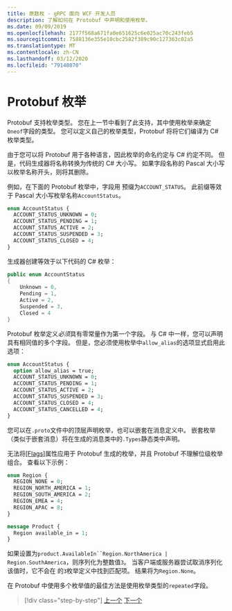 ```yaml
---
title: 原数枚 - gRPC 面向 WCF 开发人员
description: 了解如何在 Protobuf 中声明和使用枚举。
ms.date: 09/09/2019
ms.openlocfilehash: 2177f568a671fa0e651625c6e025ac70c243feb5
ms.sourcegitcommit: 7588136e355e10cbc2582f389c90c127363c02a5
ms.translationtype: MT
ms.contentlocale: zh-CN
ms.lasthandoff: 03/12/2020
ms.locfileid: "79148070"
---
```

# <a name="protobuf-enumerations"></a>Protobuf 枚举

Protobuf 支持枚举类型。 您在上一节中看到了此支持，其中使用枚举来确定`Oneof`字段的类型。 您可以定义自己的枚举类型，Protobuf 将将它们编译为 C# 枚举类型。

由于您可以将 Protobuf 用于各种语言，因此枚举的命名约定与 C# 约定不同。 但是，代码生成器将名称转换为传统的 C# 大小写。 如果字段名称的 Pascal 大小写以枚举名称开头，则将其删除。

例如，在下面的 Protobuf 枚举中，字段用 预缀为`ACCOUNT_STATUS`。 此前缀等效于 Pascal 大小写枚举名称`AccountStatus`。

```protobuf
enum AccountStatus {
  ACCOUNT_STATUS_UNKNOWN = 0;
  ACCOUNT_STATUS_PENDING = 1;
  ACCOUNT_STATUS_ACTIVE = 2;
  ACCOUNT_STATUS_SUSPENDED = 3;
  ACCOUNT_STATUS_CLOSED = 4;
}
```

生成器创建等效于以下代码的 C# 枚举：

```csharp
public enum AccountStatus
{
    Unknown = 0,
    Pending = 1,
    Active = 2,
    Suspended = 3,
    Closed = 4
}
```

Protobuf 枚举定义*必须*具有零常量作为第一个字段。 与 C# 中一样，您可以声明具有相同值的多个字段。 但是，您必须使用枚举中`allow_alias`的选项显式启用此选项：

```protobuf
enum AccountStatus {
  option allow_alias = true;
  ACCOUNT_STATUS_UNKNOWN = 0;
  ACCOUNT_STATUS_PENDING = 1;
  ACCOUNT_STATUS_ACTIVE = 2;
  ACCOUNT_STATUS_SUSPENDED = 3;
  ACCOUNT_STATUS_CLOSED = 4;
  ACCOUNT_STATUS_CANCELLED = 4;
}
```

您可以在`.proto`文件中的顶层声明枚举，也可以嵌套在消息定义中。 嵌套枚举（类似于嵌套消息）将在生成的消息类中的`.Types`静态类中声明。

无法将[[Flags]](xref:System.FlagsAttribute)属性应用于 Protobuf 生成的枚举，并且 Protobuf 不理解位级枚举组合。 查看以下示例：

```protobuf
enum Region {
  REGION_NONE = 0;
  REGION_NORTH_AMERICA = 1;
  REGION_SOUTH_AMERICA = 2;
  REGION_EMEA = 4;
  REGION_APAC = 8;
}

message Product {
  Region available_in = 1;
}
```

如果设置为`product.AvailableIn``Region.NorthAmerica | Region.SouthAmerica`，则序列化为整数值`3`。 当客户端或服务器尝试取消序列化该值时，它不会在 的`3`枚举定义中找到匹配项。 结果将为`Region.None`。

在 Protobuf 中使用多个枚举值的最佳方法是使用枚举类型的`repeated`字段。

>[!div class="step-by-step"]
>[上一个](protobuf-any-oneof.md)
>[下一个](protobuf-maps.md)
